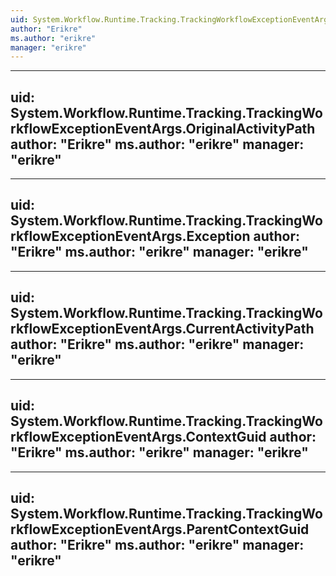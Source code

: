 ```yaml
---
uid: System.Workflow.Runtime.Tracking.TrackingWorkflowExceptionEventArgs
author: "Erikre"
ms.author: "erikre"
manager: "erikre"
---
```


---
uid: System.Workflow.Runtime.Tracking.TrackingWorkflowExceptionEventArgs.OriginalActivityPath
author: "Erikre"
ms.author: "erikre"
manager: "erikre"
---

---
uid: System.Workflow.Runtime.Tracking.TrackingWorkflowExceptionEventArgs.Exception
author: "Erikre"
ms.author: "erikre"
manager: "erikre"
---

---
uid: System.Workflow.Runtime.Tracking.TrackingWorkflowExceptionEventArgs.CurrentActivityPath
author: "Erikre"
ms.author: "erikre"
manager: "erikre"
---

---
uid: System.Workflow.Runtime.Tracking.TrackingWorkflowExceptionEventArgs.ContextGuid
author: "Erikre"
ms.author: "erikre"
manager: "erikre"
---

---
uid: System.Workflow.Runtime.Tracking.TrackingWorkflowExceptionEventArgs.ParentContextGuid
author: "Erikre"
ms.author: "erikre"
manager: "erikre"
---

